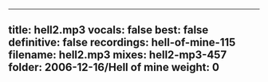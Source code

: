 
---
title: hell2.mp3
vocals: false
best: false
definitive: false
recordings: hell-of-mine-115
filename: hell2.mp3
mixes: hell2-mp3-457
folder: 2006-12-16/Hell of mine
weight: 0
---
